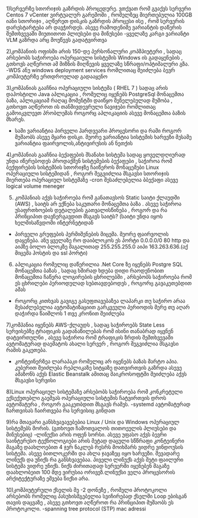 1)სერვერზე სთორიჯის გაზრდის პროცედურე.
ვთქვათ რომ გვაქვს სერვერი Centos 7 vCenter ვირტუალურ გარემოში , რომელზეც მიერთებულია 100GB იანი სთორიჯი , აღწერეთ დისკის გაზრდის პროცესი ისე , რომ სერვერის დარესტარტება არ დავჭირდეს. ასევე რამოდენიმე ვარიანტის დაწერის შემთხვევაში მიუთითოთ პლიუსები და მინუსები
-ყველაზე კარგი ვარიანტი VLM გაზრდა არც მოუწევს გადატვირთვა

2)კომპანიის ოფისში არის 150-დე პერსონალური კოპმპიუტერი , სადაც არსებობს საჭიროება ოპერცაიული სისტემის Windows ის გადაყენების , გთხოვს აღწეროთ ამ მიზნის მიღწევის ყველაზე სწრაფი/ოპტიმალური გზა.
-WDS ანუ windows deployment services რომლითაც შეიძლება ბევრ კომპიუტერზე ერთდროულად გადააყენო

3)კომპანიას გააჩნია ოპერაციული სისტემა ( RHEL 7 ) სადაც არის დაჰოსტილი Java აპლიკაცია , რომელიც იყენებს PostgreSql მონაცემთა ბაზა, აპლიკაციამ რაღაც მომენტში დაიწყო შენელებულად მუშობა , გთხოვთ აღწეროთ ის თანმივდევრული ნავიჯები რომლითაც გამოიკვლევთ პრობლემას როგორც აპლიკაციის ასევე მონაცემთა ბაზის მხარეს.
- სამი ვარიანტია პირველი ჰარდვეარი პროცესორი და რამი როგორ მუშაობს ასევე მყარი დისკი. მეორე ვარიანტია სისტემის ხარვეზი მესამე ვარიანტია ფაირვოლის,ანტივირუსის ან ნეთქის

4)კომპანიას გააჩნია ბექაფების შსანახი სისტემა სადაც ყოველდღიურად უნდა იწერებოდეს პროდაქშენ სისტემების ბექაფები , საჭიროა რომ ბექფირების სისტემბის სთორიჯზე ჩაიწეროს მონაცემები Linux ოპერაციული სისტემიდან , როგორ შეგვიძლია მსგავსი სთორიჯის მიერთება ოპერაციულ სისტემაზე 
-cron შესაძლებელია ბბექაფი ასევე logical volume meneger

5) კომპანიას აქვს საჭიროება რომ განათავსოს Static საიტი ქლაუდში (AWS) , საიტს არ ექნება საკუთარი მონაცემთა ბაზა . ასევე საჭიროა უსაფრთხოების დეტალების გათვალისწინება , როგორ და რა პრინციპით დავნერგავდით მსგავს საიტს? (საიტი უნდა იყოს ხელმისაწვდომი ინტერნეტიდან
- პირველი გრუფების პერმიშენების მიცემა. მეორე ფაირვოლის დაყენება. ანუ ყველაზე რო დაიბლოკოს ეს პორტი 0.0.0.0/0 80 http და აიპზე ბოლო ბლოკზე მაგალითად 255.255.255.0  აიპი 163.263.636.(აქ მიცემა ჰოსტის და ssl პორტი)

6) აპლიკაცია რომელიც დაწერილია .Net Core ზე იყენებს Postgre SQL მონაცემთა ბაზას , 
სადაც ხშირად ხდება დიდი რაოდენობით მონაცემთა ჩაწერა ლოგირების ცხრილებში , არსებობს საჭიროება რომ ეს ცხრილები პერიოდულად სუბთავდებოდეს , როგორც გავაკეთებდით ამას
- როგორც კითხვას გავიგე გასუფთავებაზეა ლაპარკი თუ საჭირო არაა შესაძლებელია ავტომატიზაციით გარკვეული პერიოდის მერე თუ აღარ დაჭირდა წაიშლოს 1 თვე კრონით შეიძლება

7)კომპანია იყენებს AWS-ქლაუდს , სადაც საჭიროებს State Less სერვისებზე ტრაფიკის გადანაწილებას რომ ისინი თანაბრად იყვნენ დატვირთულნი , ასევე საჭიროა რომ ტრაფიკის ზრდის 
შემთხვევაში ავტომატურად დაემატოს ახალი სერვერ , როგორ შეგვიძლია მსგავსი რამის გაკეთება.
- კონტეინერზეა ლარაპაკი რომელიც არ იყენებს ბაზას მარტო აპია. კუბერით შეიძლება რეპლიკაზე სიტყაზე დათვირთვის გაზრდა ასევე ამაზონს აქვს Elastic Beanstalk ამითაც მაიკროსოფტში შეიძლება აქვს მსგავსი სერვისი

8)Linux ოპერაციულ სისტემაზე არსებობს საჭიროება რომ კონკრეტული ექსექუთებლი გაეშვას ოპერაციული სისტემის ჩატვირთვის დროს ავტომატურა , როგორ გააკეთბდით მსგავს რამეს.
-systemd ავტომატურად ჩართვისას ჩაირთვება რა სერვისიც გინდათ

9)რა მთავარი განსხვავავებებია Linux / Unix და Windows ოპერაციულ სისტემებს შორის. (გთხოვთ ჩამოთვალოს თითოეულის პლიუსები და მინუსებიც)
-ლინუქსი არის ოფენ სორსი. ასევე უფასო აქვს ბევრი საინტერესო ტექნოლოგიები არის მეტად დაცული სწწრაფი კონტეინერი მაგაზე დაახლოებით 4 ჯერ ნაკლებ რესრს მოიხმარს ვიდრე ვინდოუსის სისტემა. ასევე ბითლოკერში და ახლა ჯავაზეც იყო ხარვეზი. შევადარე ლინუქს და უნიქს რა განსხვავებაა. პიველი ლინუქს აქვს მეტი ფაილური სისტემა ვიდრე უნიქს. ნიქს ძირითადად სერვერში იყენებენ მაგაზე დაახლობეით 100 მდე ვირუსია ორივეზ.ლინუქსი ველა პროცესორის არქიტექტურაზე ეშვება ნიქსი არა.

10)კომპიუტერული ქსელის მე -2 დონეზე , რომელი პროტოკოლი არსებობს რომელიც პასუხისმგებელია სვიჩირებად ქსელში Loop ებისგან თავის დაცვაზე , ასევე გთხოვთ აღწეროთ რა პრინციპით მუშაობს ეს პროტოკოლი. 
-spanning tree protocol (STP) mac adressi

